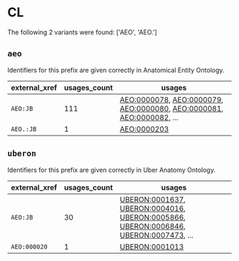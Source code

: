 # CL

The following 2 variants were found: ['AEO', 'AEO.']

## `aeo`

Identifiers for this prefix are given correctly in Anatomical Entity Ontology.

| external_xref   |   usages_count | usages                                                                                                                                                                                                                                                             |
|-----------------|----------------|--------------------------------------------------------------------------------------------------------------------------------------------------------------------------------------------------------------------------------------------------------------------|
| `AEO:JB`        |            111 | [AEO:0000078](https://bioregistry.io/AEO:0000078), [AEO:0000079](https://bioregistry.io/AEO:0000079), [AEO:0000080](https://bioregistry.io/AEO:0000080), [AEO:0000081](https://bioregistry.io/AEO:0000081), [AEO:0000082](https://bioregistry.io/AEO:0000082), ... |
| `AEO.:JB`       |              1 | [AEO:0000203](https://bioregistry.io/AEO:0000203)                                                                                                                                                                                                                  |

## `uberon`

Identifiers for this prefix are given correctly in Uber Anatomy Ontology.

| external_xref   |   usages_count | usages                                                                                                                                                                                                                                                                                           |
|-----------------|----------------|--------------------------------------------------------------------------------------------------------------------------------------------------------------------------------------------------------------------------------------------------------------------------------------------------|
| `AEO:JB`        |             30 | [UBERON:0001637](https://bioregistry.io/UBERON:0001637), [UBERON:0004016](https://bioregistry.io/UBERON:0004016), [UBERON:0005866](https://bioregistry.io/UBERON:0005866), [UBERON:0006846](https://bioregistry.io/UBERON:0006846), [UBERON:0007473](https://bioregistry.io/UBERON:0007473), ... |
| `AEO:000020`    |              1 | [UBERON:0001013](https://bioregistry.io/UBERON:0001013)                                                                                                                                                                                                                                          |


